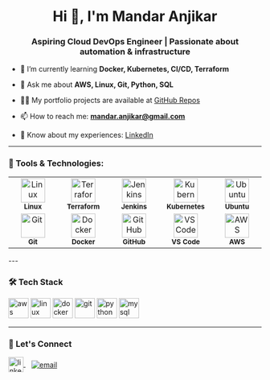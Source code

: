<h1 align="center">Hi 👋, I'm Mandar Anjikar</h1>
<h3 align="center">Aspiring Cloud DevOps Engineer | Passionate about automation & infrastructure</h3>

- 🌱 I’m currently learning **Docker, Kubernetes, CI/CD, Terraform**

- 💬 Ask me about **AWS, Linux, Git, Python, SQL**

- 👨‍💻 My portfolio projects are available at [GitHub Repos](https://github.com/mandaranjikar?tab=repositories)

- 📫 How to reach me: **mandar.anjikar@gmail.com**

- 📄 Know about my experiences: [LinkedIn](https://www.linkedin.com/in/mandar-anjikar-97a3201b3)

---
<h3 align="left">🧰 Tools & Technologies:</h3>

<table>
  <tr>
    <td align="center" width="100">
      <img src="https://cdn.jsdelivr.net/gh/devicons/devicon/icons/linux/linux-original.svg" width="48" height="48" alt="Linux" />
      <br /><sub><b>Linux</b></sub>
    </td>
    <td align="center" width="100">
      <img src="https://www.vectorlogo.zone/logos/terraformio/terraformio-icon.svg" width="48" height="48" alt="Terraform" />
      <br /><sub><b>Terraform</b></sub>
    </td>
    <td align="center" width="100">
      <img src="https://cdn.jsdelivr.net/gh/devicons/devicon/icons/jenkins/jenkins-original.svg" width="48" height="48" alt="Jenkins" />
      <br /><sub><b>Jenkins</b></sub>
    </td>
    <td align="center" width="100">
      <img src="https://cdn.jsdelivr.net/gh/devicons/devicon/icons/kubernetes/kubernetes-plain.svg" width="48" height="48" alt="Kubernetes" />
      <br /><sub><b>Kubernetes</b></sub>
    </td>
    <td align="center" width="100">
      <img src="https://cdn.jsdelivr.net/gh/devicons/devicon/icons/ubuntu/ubuntu-plain.svg" width="48" height="48" alt="Ubuntu" />
      <br /><sub><b>Ubuntu</b></sub>
    </td>
  </tr>
  <tr>
    <td align="center" width="100">
      <img src="https://cdn.jsdelivr.net/gh/devicons/devicon/icons/git/git-original.svg" width="48" height="48" alt="Git" />
      <br /><sub><b>Git</b></sub>
    </td>
    <td align="center" width="100">
      <img src="https://cdn.jsdelivr.net/gh/devicons/devicon/icons/docker/docker-original.svg" width="48" height="48" alt="Docker" />
      <br /><sub><b>Docker</b></sub>
    </td>
    <td align="center" width="100">
      <img src="https://cdn.jsdelivr.net/gh/devicons/devicon/icons/github/github-original.svg" width="48" height="48" alt="GitHub" />
      <br /><sub><b>GitHub</b></sub>
    </td>
    <td align="center" width="100">
      <img src="https://cdn.jsdelivr.net/gh/devicons/devicon/icons/vscode/vscode-original.svg" width="48" height="48" alt="VS Code" />
      <br /><sub><b>VS Code</b></sub>
    </td>
    <td align="center" width="100">
      <img src="https://img.icons8.com/color/48/000000/amazon-web-services.png" width="48" height="48" alt="AWS" />
      <br /><sub><b>AWS</b></sub>
    </td>
  </tr>
</table>
---

### 🛠️ Tech Stack

<p align="left">
  <img src="https://img.icons8.com/color/48/000000/amazon-web-services.png" alt="aws" width="40" height="40"/>
  <img src="https://cdn.jsdelivr.net/gh/devicons/devicon/icons/linux/linux-original.svg" alt="linux" width="40" height="40"/>
  <img src="https://cdn.jsdelivr.net/gh/devicons/devicon/icons/docker/docker-original.svg" alt="docker" width="40" height="40"/>
  <img src="https://cdn.jsdelivr.net/gh/devicons/devicon/icons/git/git-original.svg" alt="git" width="40" height="40"/>
  <img src="https://cdn.jsdelivr.net/gh/devicons/devicon/icons/python/python-original.svg" alt="python" width="40" height="40"/>
  <img src="https://cdn.jsdelivr.net/gh/devicons/devicon/icons/mysql/mysql-original.svg" alt="mysql" width="40" height="40"/>
</p>

---


### 🔗 Let's Connect

<p align="left">
  <a href="https://www.linkedin.com/in/mandar-anjikar-97a3201b3/" target="blank">
    <img align="center" src="https://cdn.jsdelivr.net/gh/devicons/devicon/icons/linkedin/linkedin-original.svg" alt="linkedin" width="30" />
  </a>
  &nbsp;&nbsp;
  <a href="mailto:mandar.anjikar@gmail.com" target="blank">
    <img align="center" src="https://img.shields.io/badge/Email-D14836?style=for-the-badge&logo=gmail&logoColor=white" alt="email" />
  </a>
</p>
